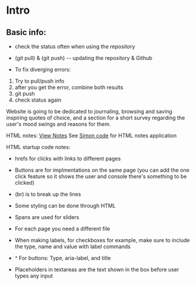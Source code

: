 # Intro
 ## Basic info:

- check the status often when using the repository 

- (git pull) & (git push) -- updating the repository & Github

- To fix diverging errors:
1) Try to pull/push info
2) after you get the error, combine both results
3) git push
4) check status again

Website is going to be dedicated to journaling, browsing and saving inspiring quotes of choice, and a section for a short survey regarding the user's mood swings and reasons for them.

HTML notes: [View Notes](HTML_notes.md)
See [Simon code](simon-html) for HTML notes application

HTML startup code notes:

- hrefs for clicks with links to different pages

- Buttons are for implmentations on the same page (you can add the one click feature so it shows the user and console there's something to be clicked)

- (br) is to break up the lines

- Some styling can be done through HTML

- Spans are used for sliders

- For each page you need a different file

- When making labels, for checkboxes for example, make sure to include the type, name and value with label commands

- ^ For buttons: Type, aria-label, and title

- Placeholders in textareas are the text shown in the box before user types any input